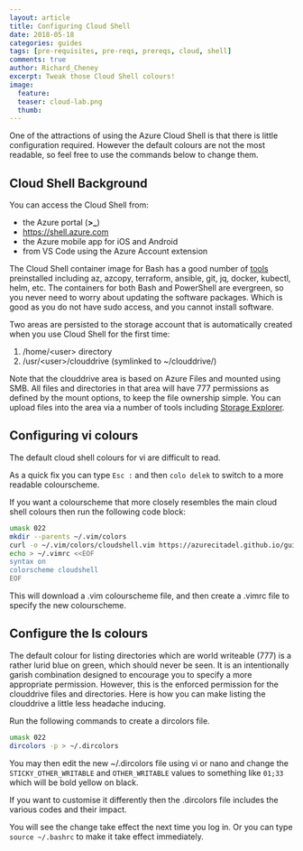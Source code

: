 ```yaml
---
layout: article
title: Configuring Cloud Shell
date: 2018-05-18
categories: guides
tags: [pre-requisites, pre-reqs, prereqs, cloud, shell]
comments: true
author: Richard_Cheney
excerpt: Tweak those Cloud Shell colours!
image:
  feature:
  teaser: cloud-lab.png
  thumb:
---
```


One of the attractions of using the Azure Cloud Shell is that there is little configuration required.  However the default colours are not the most readable, so feel free to use the commands below to change them.

## Cloud Shell Background

You can access the Cloud Shell from:

* the Azure portal (**>_**)
* <https://shell.azure.com>
* the Azure mobile app for iOS and Android
* from VS Code using the Azure Account extension

The Cloud Shell container image for Bash has a good number of [tools](https://docs.microsoft.com/en-gb/azure/cloud-shell/features#tools) preinstalled including az, azcopy, terraform, ansible, git, jq, docker, kubectl, helm, etc. The containers for both Bash and PowerShell are evergreen, so you never need to worry about updating the software packages.  Which is good as you do not have sudo access, and you cannot install software.

Two areas are persisted to the storage account that is automatically created when you use Cloud Shell for the first time:

1. /home/\<user> directory
2. /usr/\<user>/clouddrive (symlinked to ~/clouddrive/)

Note that the clouddrive area is based on Azure Files and mounted using SMB.  All files and directories in that area will have 777 permissions as defined by the mount options, to keep the file ownership simple.  You can upload files into the area via a number of tools including [Storage Explorer](https://azure.microsoft.com/en-gb/features/storage-explorer/).

## Configuring vi colours

The default cloud shell colours for vi are difficult to read.

As a quick fix you can type `Esc :` and then `colo delek` to switch to a more readable colourscheme.

If you want a colourscheme that more closely resembles the main cloud shell colours then run the following code block:

```bash
umask 022
mkdir --parents ~/.vim/colors
curl -o ~/.vim/colors/cloudshell.vim https://azurecitadel.github.io/guides/cloudshell/cloudshell.vim
echo > ~/.vimrc <<EOF
syntax on
colorscheme cloudshell
EOF
```

This will download a .vim colourscheme file, and then create a .vimrc file to specify the new colourscheme.

## Configure the ls colours

The default colour for listing directories which are world writeable (777) is a rather lurid blue on green, which should never be seen. It is an intentionally garish combination designed to encourage you to specify a more appropriate permission. However, this is the enforced permission for the clouddrive files and directories. Here is how you can make listing the clouddrive a little less headache inducing.

Run the following commands to create a dircolors file.

```bash
umask 022
dircolors -p > ~/.dircolors
```

You may then edit the new ~/.dircolors file using vi or nano and change the `STICKY_OTHER_WRITABLE` and `OTHER_WRITABLE` values to something like `01;33` which will be bold yellow on black.

If you want to customise it differently then the .dircolors file includes the various codes and their impact.

You will see the change take effect the next time you log in.  Or you can type `source ~/.bashrc` to make it take effect immediately.